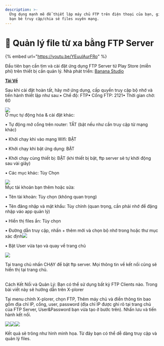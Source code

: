 ```yaml
---
description: >-
  Ứng dụng mạnh mẽ để thiết lập máy chủ FTP trên điện thoại của bạn, giúp bạn và
  bạn bè truy cập/chia sẻ files xuyên mạng.
---
```


# 📶 Quản lý file từ xa bằng FTP Server



{% embed url="https://youtu.be/YEuulAurFRo" %}

Đầu tiên bạn cần tìm và cài đặt ứng dụng FTP Server từ Play Store (miễn phí) trên thiết bị cần quản lý. Nhà phát triển: [Banana Studio](https://play.google.com/store/apps/developer?id=Banana+Studio)

[**Tải Về**](https://play.google.com/store/apps/details?id=net.xnano.android.ftpserver)

Sau khi cài đặt hoàn tất, hãy mở ứng dụng, cấp quyền truy cập bộ nhớ và tiến hành thiết lập như sau:• Chế độ: FTP• Cổng FTP: 2121• Thời gian chờ: 60

![](https://blogger.googleusercontent.com/img/b/R29vZ2xl/AVvXsEhGchiAYm84SCyDgHsJ98HzCKobCEq7Wtx\_EuF3UKM6zn-18kbKrFyI5nZZuNbFDxv\_RncSIkaUnS0m4dYSRXUPqJDJsix-9hmXSgvAWvnHuuQxxGB657GEa7ptrPVCf3ei7naYHlvtYD99nZeU32cL-myE9aPI1Fx0yaAt59cjiKRyOvAuMOqsf0dUpg/s320/Screenshot\_2022-03-24-07-42-26-1135611949.png)\
Ở mục tự động hóa & cài đặt khác:

• Tự động mở cổng trên router: TẮT (bật nếu như cần truy cập từ mạng khác)

• Khởi chạy khi vào mạng Wifi: BẬT

• Khởi chạy khi bật ứng dụng: BẬT

• Khởi chạy cùng thiết bị: BẬT (khi thiết bị bật, ftp server sẽ tự khởi động sau vài giây)

• Các mục khác: Tùy Chọn

![](https://blogger.googleusercontent.com/img/b/R29vZ2xl/AVvXsEifslRB6mgelFr6P2u4RURkdgRUt46Hzhdu1geb7dm-hC0QQp8W6lmOrEpp8GbZBbXu4mDauaPMSFWgx5oHXIjeN9dVC9Iub20YPfCetUZD9ZURbJOyxAMPuML4o9dxbfOvOnKi9zFGjn1kbpVVeM9jCa4Mr1AJCW3cqTHXg1JDCivb4Lk\_bksb19SydQ/s320/Screenshot\_2022-03-24-07-45-45-1043105578.png)\
Mục tài khoản bạn thêm hoặc sửa:

• Tên tài khoản: Tùy chọn (không quan trọng)

• Tên đăng nhập và mật khẩu: Tùy chỉnh (quan trọng, cần phải nhớ để đặng nhập váo app quản lý)

• Hiển thị files ẩn: Tùy chọn

• Đường dẫn truy cập, nhấn + thêm mới và chọn bộ nhớ trong hoặc thư mục xác định![](https://blogger.googleusercontent.com/img/b/R29vZ2xl/AVvXsEiyQi7Ix9FWLNOaS2cSZarmF2b\_4hbTQ0TYvHvIkznPT75nKG18-LMIWW277DMRNyyucdUNE\_BYCliCzf10Bs32xFkHbQlCSpDxnv0tjsEt7HFBZdH9gr9UM4Q\_xHU1ENERUhJMTCJCCGnr1r0ogvi-Cso\_1uGxbSsPtAIcFNrIT\_T7g513pVINokzR6w/s320/Screenshot\_2022-03-24-07-55-08-0046816828.png)

• Bật User vừa tạo và quay về trang chủ

![](https://blogger.googleusercontent.com/img/b/R29vZ2xl/AVvXsEhk2VGO0SVh9kizz5Rupe-QcBb\_fNGsMCSqqgdXVkS3weHbxLmsel-Be-gmvtB8fmOZdv4w9KzUpAU2pCsraletYCKLl62PPpt5KTpaFQ6eeRDHd0d14Wc\_vKr3MmSdurnhcf56Po9OaFGcaTOxY87Ju7Kjh8RF7aBYn4xG7qhMDJdbLaIgIKq4QtRo3Q/s320/Screenshot\_2022-03-24-07-55-43-1307919849.png)

Tại trang chủ nhấn CHẠY để bật ftp server. Mọi thông tin về kết nối cũng sẽ hiển thị tại trang chủ.

\
Cách Kết Nối và Quản Lý: Bạn có thể sử dụng bất kỳ FTP Clients nào. Trong bài viết này sẽ hướng dẫn trên X-plorer

Tại menu chính X-plorer, chọn FTP, Thêm máy chủ và điền thông tin bao gồm địa chỉ IP, cổng, user, password (địa chỉ IP được ghi rõ tại trang chủ của FTP Server, User\&Password bạn vừa tạo ở bước trên). Nhấn lưu và tiến hành kết nối.

![](https://blogger.googleusercontent.com/img/b/R29vZ2xl/AVvXsEjYSGnaWcpbutKUdoqtkNbxJzK9gN2LvYrMjZo8GBlEVmcREkY4IDsOYvjPD\_-dLZEoDBllQoo2Cv2osue2W66rE6xg00JDmX--xAl1\_-M\_ax1Etxy8BP8kXi8sUMh3DWbNqyscI73D5I1nxa73J\_C6JEUeFnoJv1m2NvInkijUO7kh49J5\_NIp9CqX9Q/s320/Screenshot\_2022-03-24-08-01-24-2001054890.png)![](https://blogger.googleusercontent.com/img/b/R29vZ2xl/AVvXsEg3Tv7Bu\_MqqQMvldU-6NCYf9FqbHgrFnl1eAGc\_KjcdYJzEleJXDsOSsZ6yHSvvCvRdOIWptdHVA82\_uGwKjh7MaTAPMZiv-3S8LQd3pfLkLgCw2ID70cIcB9NeY\_UkaCsmJVoz9qrjcIeLqipXXqEaMSp1wym51XCe2SIJu4q1cE\_4NAhAUs2gd5o-w/s320/Screenshot\_2022-03-24-08-04-30-0454761428.png)![](https://blogger.googleusercontent.com/img/b/R29vZ2xl/AVvXsEgQS98YNbzsiadX5nsNAZ2PMqhlHigVh6y5E0XtRNzg1qf8oWIbIBCwphBq6vljPOKtw5roWCSCPmrTmVSDqbq4\_BhHIZMaoxAWVpHLqL3A9WdbpLYOx48vNU8aP79f6wcXCTWNFKtT1UQnISZ\_sMpqsxKqGbLc9kYV4A55iCHrjItXLhgXrKRzZ5VrGg/s320/Screenshot\_2022-03-24-08-05-13-0104673636.png)

Kết quả sẽ trông như hình minh họa. Từ đây bạn có thể dễ dàng truy cập và quản lý files.

